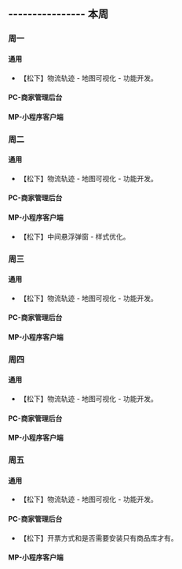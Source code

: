 ## ---------------- 本周

### 周一
#### 通用
* 【松下】物流轨迹 - 地图可视化 - 功能开发。
#### PC-商家管理后台
#### MP-小程序客户端

### 周二
#### 通用
* 【松下】物流轨迹 - 地图可视化 - 功能开发。
#### PC-商家管理后台
#### MP-小程序客户端
* 【松下】中间悬浮弹窗 - 样式优化。

### 周三
#### 通用
* 【松下】物流轨迹 - 地图可视化 - 功能开发。
#### PC-商家管理后台
#### MP-小程序客户端

### 周四
#### 通用
* 【松下】物流轨迹 - 地图可视化 - 功能开发。
#### PC-商家管理后台
#### MP-小程序客户端

### 周五
#### 通用
* 【松下】物流轨迹 - 地图可视化 - 功能开发。
#### PC-商家管理后台
* 【松下】开票方式和是否需要安装只有商品库才有。
#### MP-小程序客户端
